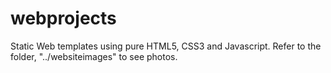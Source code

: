 # webprojects
Static Web templates using pure HTML5, CSS3 and Javascript.
Refer to the folder, "../websiteimages" to see photos.
